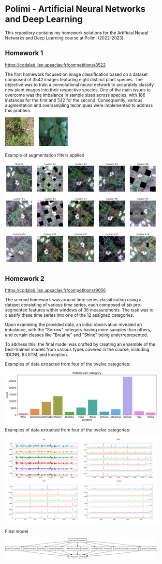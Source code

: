 # Polimi - Artificial Neural Networks and Deep Learning

This repository contains my homework solutions for the Artificial Neural Networks and Deep Learning course at Polimi (2022-2023).

## Homework 1

https://codalab.lisn.upsaclay.fr/competitions/8522

The first homework focused on image classification based on a dataset composed of 3542 images featuring eight distinct plant species.
The objective was to train a convolutional neural network to accurately classify new plant images into their respective species.
One of the main issues to overcome was the imbalance in sample sizes across species, with 186 instances for the first and 532 for the second. 
Consequently, various augmentation and oversampling techniques were implemented to address this problem.

![](./homework1/samples.png)

Example of augmentation filters applied

![](./homework1/augmentation.png)

## Homework 2

https://codalab.lisn.upsaclay.fr/competitions/9056

The second homework was around time series classification using a dataset consisting of various time series, each composed of six pre-segmented features within windows of 36 measurements. 
The task was to classify these time series into one of the 12 assigned categories.

Upon examining the provided data, an initial observation revealed an imbalance, with the "Sorrow" category having more samples than others, and certain classes like "Breathe" and "Shine" being underrepresented.

To address this, the final model was crafted by creating an ensemble of the best-trained models from various types covered in the course, including 1DCNN, BiLSTM, and Inception.

Examples of data extracted from four of the twelve categories:

![](./homework2/dataset_distribution.png)


Examples of data extracted from four of the twelve categories:

![](./homework2/dataset_example.png)

Final model

![](./homework2/model.png)
